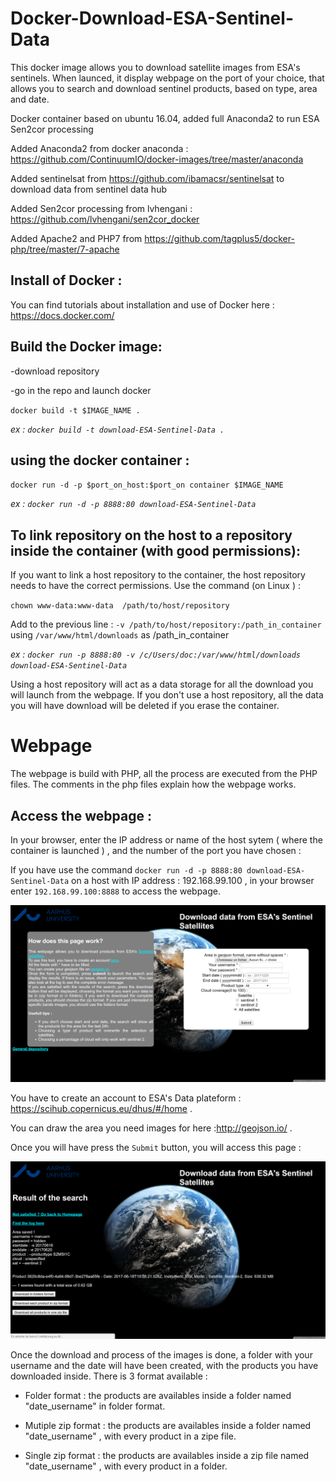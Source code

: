 # Docker-Download-ESA-Sentinel-Data

This docker image allows you to download satellite images from ESA's sentinels. When launced, it display  webpage on the port of your choice, that allows you to search and download sentinel products, based on type, area and date.

Docker container based on ubuntu 16.04, added full Anaconda2 to run ESA Sen2cor processing

Added Anaconda2 from docker anaconda : https://github.com/ContinuumIO/docker-images/tree/master/anaconda

Added sentinelsat from https://github.com/ibamacsr/sentinelsat to download data from sentinel data hub

Added Sen2cor processing from lvhengani : https://github.com/lvhengani/sen2cor_docker

Added Apache2 and PHP7 from https://github.com/tagplus5/docker-php/tree/master/7-apache

## Install of Docker :

You can find tutorials about installation and use of Docker here : https://docs.docker.com/

## Build the Docker image:
-download repository

-go in the repo and launch docker

`docker build -t $IMAGE_NAME .`

*ex : `docker build -t download-ESA-Sentinel-Data .`*

## using the docker container :

`docker run -d -p $port_on_host:$port_on container $IMAGE_NAME`

*ex : `docker run -d -p 8888:80 download-ESA-Sentinel-Data`*

## To link  repository on the host to a repository inside the container (with good permissions):

If you want to link a host repository to the container, the host repository needs to have the correct permissions. Use the command (on Linux ) :

`chown www-data:www-data  /path/to/host/repository`

Add to the previous line : `-v /path/to/host/repository:/path_in_container` using `/var/www/html/downloads` as /path_in_container

*ex :  `docker run -p 8888:80 -v /c/Users/doc:/var/www/html/downloads  download-ESA-Sentinel-Data`*

Using a host repository will act as a data storage for all the download you will launch from the webpage. If you don't use a host repository, all the data you will have download will be deleted if you erase the container.



# Webpage

The webpage is build with PHP, all the process are executed from the PHP files. The comments in the php files explain how the webpage works.

## Access the webpage :

In your browser, enter the IP address or name of the host sytem ( where the container is launched ) , and the number of the port you have chosen :

If you have use the command `docker run -d -p 8888:80 download-ESA-Sentinel-Data` on a host with IP address : 192.168.99.100 , in your browser enter `192.168.99.100:8888` to access the webpage.

![webpage_home](https://github.com/manusrn/img/blob/master/webpage_home.png)

You have to create an account to ESA's Data plateform : https://scihub.copernicus.eu/dhus/#/home .

You can draw the area you need images for here :http://geojson.io/ .

Once you will have press the `Submit` button, you will access this page :

![webpage_search](https://github.com/manusrn/img/blob/master/webpage_search_v2.png)

Once the download and process of the images is done, a folder with your username and the date will have been created, with the products you have downloaded inside. There is 3 format available :

- Folder format : the products are availables inside a folder named "date_username" in folder format.

- Mutiple zip format : the products are availables inside a folder named "date_username" , with every product in a zipe file.

- Single zip format : the products are availables inside a zip file named "date_username" , with every product in a folder.
